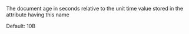 The document age in seconds relative to the unit time value stored in the attribute having this name

Default: 10B